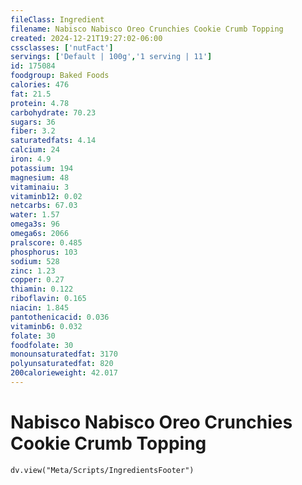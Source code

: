 ```yaml
---
fileClass: Ingredient
filename: Nabisco Nabisco Oreo Crunchies Cookie Crumb Topping
created: 2024-12-21T19:27:02-06:00
cssclasses: ['nutFact']
servings: ['Default | 100g','1 serving | 11']
id: 175084
foodgroup: Baked Foods
calories: 476
fat: 21.5
protein: 4.78
carbohydrate: 70.23
sugars: 36
fiber: 3.2
saturatedfats: 4.14
calcium: 24
iron: 4.9
potassium: 194
magnesium: 48
vitaminaiu: 3
vitaminb12: 0.02
netcarbs: 67.03
water: 1.57
omega3s: 96
omega6s: 2066
pralscore: 0.485
phosphorus: 103
sodium: 528
zinc: 1.23
copper: 0.27
thiamin: 0.122
riboflavin: 0.165
niacin: 1.845
pantothenicacid: 0.036
vitaminb6: 0.032
folate: 30
foodfolate: 30
monounsaturatedfat: 3170
polyunsaturatedfat: 820
200calorieweight: 42.017
---
```


# Nabisco Nabisco Oreo Crunchies Cookie Crumb Topping

```dataviewjs
dv.view("Meta/Scripts/IngredientsFooter")
```